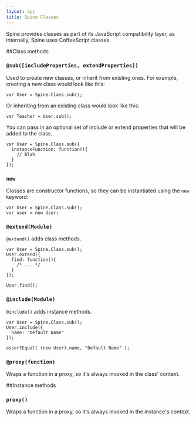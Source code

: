 ```yaml
---
layout: api
title: Spine Classes
---
```


Spine provides classes as part of its JavaScript compatibility layer, as internally, Spine uses CoffeeScript classes. 

##Class methods

### `@sub([includeProperties, extendProperties])`

Used to create new classes, or inherit from existing ones. For example, creating a new class would look like this:

    var User = Spine.Class.sub();
    
Or inheriting from an existing class would look like this:

    var Teacher = User.sub();
    
You can pass in an optional set of include or extend properties that will be added to the class.

    var User = Spine.Class.sub({
      instanceFunction: function(){
        // Blah
      }
    });
    
### `new`

Classes are constructor functions, so they can be instantiated using the `new` keyword:
  
    var User = Spine.Class.sub();
    var user = new User;

### `@extend(Module)`

`@extend()` adds class methods.

    var User = Spine.Class.sub();
    User.extend({
      find: function(){
        /* ... */ 
      }
    });
    
    User.find();

### `@include(Module)`

`@include()` adds instance methods.

    var User = Spine.Class.sub();
    User.include({
      name: "Default Name"
    });
    
    assertEqual( (new User).name, "Default Name" );

### `@proxy(function)`

Wraps a function in a proxy, so it's always invoked in the class' context.

##Instance methods

### `proxy()`

Wraps a function in a proxy, so it's always invoked in the instance's context.
